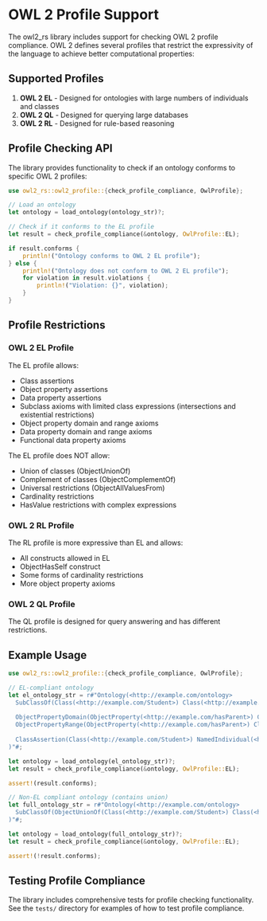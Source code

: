 # OWL 2 Profile Support

The owl2_rs library includes support for checking OWL 2 profile compliance. OWL 2 defines several profiles that restrict the expressivity of the language to achieve better computational properties:

## Supported Profiles

1. **OWL 2 EL** - Designed for ontologies with large numbers of individuals and classes
2. **OWL 2 QL** - Designed for querying large databases
3. **OWL 2 RL** - Designed for rule-based reasoning

## Profile Checking API

The library provides functionality to check if an ontology conforms to specific OWL 2 profiles:

```rust
use owl2_rs::owl2_profile::{check_profile_compliance, OwlProfile};

// Load an ontology
let ontology = load_ontology(ontology_str)?;

// Check if it conforms to the EL profile
let result = check_profile_compliance(&ontology, OwlProfile::EL);

if result.conforms {
    println!("Ontology conforms to OWL 2 EL profile");
} else {
    println!("Ontology does not conform to OWL 2 EL profile");
    for violation in result.violations {
        println!("Violation: {}", violation);
    }
}
```

## Profile Restrictions

### OWL 2 EL Profile

The EL profile allows:
- Class assertions
- Object property assertions
- Data property assertions
- Subclass axioms with limited class expressions (intersections and existential restrictions)
- Object property domain and range axioms
- Data property domain and range axioms
- Functional data property axioms

The EL profile does NOT allow:
- Union of classes (ObjectUnionOf)
- Complement of classes (ObjectComplementOf)
- Universal restrictions (ObjectAllValuesFrom)
- Cardinality restrictions
- HasValue restrictions with complex expressions

### OWL 2 RL Profile

The RL profile is more expressive than EL and allows:
- All constructs allowed in EL
- ObjectHasSelf construct
- Some forms of cardinality restrictions
- More object property axioms

### OWL 2 QL Profile

The QL profile is designed for query answering and has different restrictions.

## Example Usage

```rust
use owl2_rs::owl2_profile::{check_profile_compliance, OwlProfile};

// EL-compliant ontology
let el_ontology_str = r#"Ontology(<http://example.com/ontology>
  SubClassOf(Class(<http://example.com/Student>) Class(<http://example.com/Person>))
  
  ObjectPropertyDomain(ObjectProperty(<http://example.com/hasParent>) Class(<http://example.com/Person>))
  ObjectPropertyRange(ObjectProperty(<http://example.com/hasParent>) Class(<http://example.com/Person>))
  
  ClassAssertion(Class(<http://example.com/Student>) NamedIndividual(<http://example.com/john>))
)"#;

let ontology = load_ontology(el_ontology_str)?;
let result = check_profile_compliance(&ontology, OwlProfile::EL);

assert!(result.conforms);

// Non-EL compliant ontology (contains union)
let full_ontology_str = r#"Ontology(<http://example.com/ontology>
  SubClassOf(ObjectUnionOf(Class(<http://example.com/Student>) Class(<http://example.com/Employee>)) Class(<http://example.com/Person>))
)"#;

let ontology = load_ontology(full_ontology_str)?;
let result = check_profile_compliance(&ontology, OwlProfile::EL);

assert!(!result.conforms);
```

## Testing Profile Compliance

The library includes comprehensive tests for profile checking functionality. See the `tests/` directory for examples of how to test profile compliance.